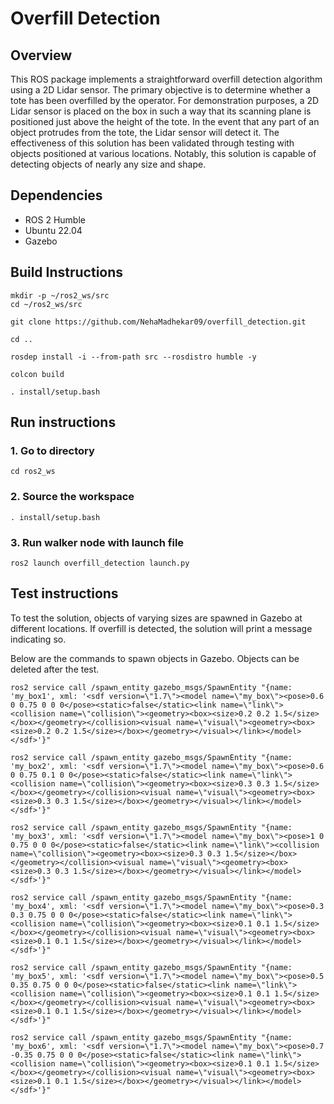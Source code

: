 # Overfill Detection

## Overview
This ROS package implements a straightforward overfill detection algorithm using a 2D Lidar sensor. The primary objective is to determine whether a tote has been overfilled by the operator. For demonstration purposes, a 2D Lidar sensor is placed on the box in such a way that its scanning plane is positioned just above the height of the tote. In the event that any part of an object protrudes from the tote, the Lidar sensor will detect it. The effectiveness of this solution has been validated through testing with objects positioned at various locations. Notably, this solution is capable of detecting objects of nearly any size and shape. 

## Dependencies
* ROS 2 Humble
* Ubuntu 22.04
* Gazebo

## Build Instructions
```
mkdir -p ~/ros2_ws/src
cd ~/ros2_ws/src

git clone https://github.com/NehaMadhekar09/overfill_detection.git

cd ..

rosdep install -i --from-path src --rosdistro humble -y

colcon build 

. install/setup.bash

```
## Run instructions
### 1. Go to directory
```
cd ros2_ws
```
### 2. Source the workspace
```
. install/setup.bash
```
### 3. Run walker node with launch file
```
ros2 launch overfill_detection launch.py
```
## Test instructions

To test the solution, objects of varying sizes are spawned in Gazebo at different locations. If overfill is detected, the solution will print a message indicating so.

Below are the commands to spawn objects in Gazebo. Objects can be deleted after the test.

```
ros2 service call /spawn_entity gazebo_msgs/SpawnEntity "{name: 'my_box1', xml: '<sdf version=\"1.7\"><model name=\"my_box\"><pose>0.6 0 0.75 0 0 0</pose><static>false</static><link name=\"link\"><collision name=\"collision\"><geometry><box><size>0.2 0.2 1.5</size></box></geometry></collision><visual name=\"visual\"><geometry><box><size>0.2 0.2 1.5</size></box></geometry></visual></link></model></sdf>'}"

```

```
ros2 service call /spawn_entity gazebo_msgs/SpawnEntity "{name: 'my_box2', xml: '<sdf version=\"1.7\"><model name=\"my_box\"><pose>0.6 0 0.75 0.1 0 0</pose><static>false</static><link name=\"link\"><collision name=\"collision\"><geometry><box><size>0.3 0.3 1.5</size></box></geometry></collision><visual name=\"visual\"><geometry><box><size>0.3 0.3 1.5</size></box></geometry></visual></link></model></sdf>'}"
```

```
ros2 service call /spawn_entity gazebo_msgs/SpawnEntity "{name: 'my_box3', xml: '<sdf version=\"1.7\"><model name=\"my_box\"><pose>1 0 0.75 0 0 0</pose><static>false</static><link name=\"link\"><collision name=\"collision\"><geometry><box><size>0.3 0.3 1.5</size></box></geometry></collision><visual name=\"visual\"><geometry><box><size>0.3 0.3 1.5</size></box></geometry></visual></link></model></sdf>'}"
```

```
ros2 service call /spawn_entity gazebo_msgs/SpawnEntity "{name: 'my_box4', xml: '<sdf version=\"1.7\"><model name=\"my_box\"><pose>0.3 0.3 0.75 0 0 0</pose><static>false</static><link name=\"link\"><collision name=\"collision\"><geometry><box><size>0.1 0.1 1.5</size></box></geometry></collision><visual name=\"visual\"><geometry><box><size>0.1 0.1 1.5</size></box></geometry></visual></link></model></sdf>'}"
```

```
ros2 service call /spawn_entity gazebo_msgs/SpawnEntity "{name: 'my_box5', xml: '<sdf version=\"1.7\"><model name=\"my_box\"><pose>0.5 0.35 0.75 0 0 0</pose><static>false</static><link name=\"link\"><collision name=\"collision\"><geometry><box><size>0.1 0.1 1.5</size></box></geometry></collision><visual name=\"visual\"><geometry><box><size>0.1 0.1 1.5</size></box></geometry></visual></link></model></sdf>'}"
```

```
ros2 service call /spawn_entity gazebo_msgs/SpawnEntity "{name: 'my_box6', xml: '<sdf version=\"1.7\"><model name=\"my_box\"><pose>0.7 -0.35 0.75 0 0 0</pose><static>false</static><link name=\"link\"><collision name=\"collision\"><geometry><box><size>0.1 0.1 1.5</size></box></geometry></collision><visual name=\"visual\"><geometry><box><size>0.1 0.1 1.5</size></box></geometry></visual></link></model></sdf>'}"
```
